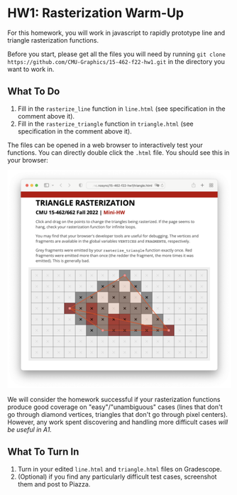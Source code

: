 # HW1: Rasterization Warm-Up

For this homework, you will work in javascript to rapidly prototype line and triangle rasterization functions.

Before you start, please get all the files you will need by running `git clone https://github.com/CMU-Graphics/15-462-f22-hw1.git` in the directory you want to work in.

## What To Do

1. Fill in the `rasterize_line` function in `line.html` (see specification in the comment above it).
2. Fill in the `rasterize_triangle` function in `triangle.html` (see specification in the comment above it).

The files can be opened in a web browser to interactively test your functions. You can directly double click the `.html` file. You should see this in your browser:

![Web Page](./hw.png)

We will consider the homework successful if your rasterization functions produce good coverage on "easy"/"unambiguous" cases (lines that don't go through diamond vertices, triangles that don't go through pixel centers).
However, any work spent discovering and handling more difficult cases _will be useful in A1._

## What To Turn In

1. Turn in your edited `line.html` and `triangle.html` files on Gradescope.
2. (Optional) if you find any particularly difficult test cases, screenshot them and post to Piazza.
